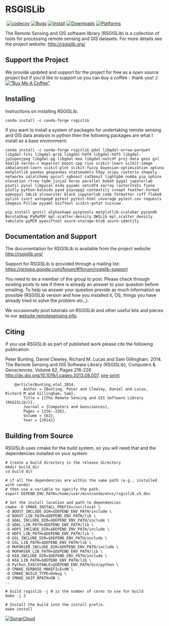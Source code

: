 # RSGISLib #

[![<remotesensinginfo>](https://circleci.com/gh/remotesensinginfo/rsgislib/tree/main.svg?style=shield)](https://app.circleci.com/pipelines/github/remotesensinginfo/rsgislib)
[![codecov](https://codecov.io/gh/remotesensinginfo/rsgislib/branch/main/graph/badge.svg?token=EHTF2G1KCL)](https://codecov.io/gh/remotesensinginfo/rsgislib)
[![Bugs](https://sonarcloud.io/api/project_badges/measure?project=remotesensinginfo_rsgislib&metric=bugs)](https://sonarcloud.io/summary/new_code?id=remotesensinginfo_rsgislib)
[![Install](https://anaconda.org/conda-forge/rsgislib/badges/version.svg)](https://anaconda.org/conda-forge/rsgislib)
[![Downloads](https://anaconda.org/conda-forge/rsgislib/badges/downloads.svg)](https://anaconda.org/conda-forge/rsgislib)
[![Platforms](https://anaconda.org/conda-forge/rsgislib/badges/platforms.svg)](https://anaconda.org/conda-forge/rsgislib)
  
The Remote Sensing and GIS software library (RSGISLib) is a collection of tools for processing remote sensing and GIS datasets.
For more details see the project website: http://rsgislib.org/

## Support the Project ##

We provide updated and support for the project for free as a open source project but if you'd like to support us you can buy a coffee - thank you! :)
[!["Buy Me A Coffee"](https://www.buymeacoffee.com/assets/img/custom_images/orange_img.png)](https://www.buymeacoffee.com/petebunting)
  
## Installing ##

Instructions on installing RSGISLib:
  
```shell
conda install -c conda-forge rsgislib
```
  
If you want to install a system of packages for undertaking remote sensing and GIS data analysis in python then the following packages are what I install as a base environment:
  
```shell
conda install -c conda-forge rsgislib gdal libgdal-arrow-parquet libgdal-fits libgdal-grib libgdal-hdf4 libgdal-hdf5 libgdal-jp2openjpeg libgdal-pg libgdal-kea libgdal-netcdf proj-data geos gsl kealib xerces-c muparser boost-cpp rios scikit-learn scikit-image imbalanced-learn scikit-plot scikit-fuzzy bayesian-optimization optuna matplotlib pandas geopandas statsmodels h5py scipy rasterio shapely networkx sqlalchemy pycurl xgboost catboost lightgbm numba pip sphinx elevation rtree tqdm jinja2 keras parallel bokeh pygal jupyterlab psutil pysal libpysal esda pyyaml netcdf4 xarray rasterstats fiona plotly python-kaleido pyod psycopg2 contextily cvxopt feather-format openpyxl SALib xlsxwriter black jupyterlab_code_formatter ruff flake8 pylint isort autopep8 pytest pytest-html coverage pytest-cov requests imageio Pillow pyyaml exiftool scikit-gstat tuiview

pip install gsutil alphashape pysptools matplotlib-scalebar pysondb BorutaShap PyMuPDF mpl-scatter-density OWSLib mpl_scatter_density tabulate pyMCR pyexiftool azure-storage-blob azure-identity 

```

## Documentation and Support ##

The documentation for RSGISLib is available from the project website: http://rsgislib.org/

Support for RSGISLib is provided through a mailing list: https://groups.google.com/forum/#!forum/rsgislib-support

You need to be a member of the group to post.
Please check through existing posts to see if there is already an answer to your question before emailing.
To help us answer your question provide as much information as possible (RSGISLib version and how you installed it, OS, things you have already tried to solve the problem etc.,).

We occasionally post tutorials on RSGISLib and other useful bits and pieces to our [website remotesensing.info](http://remotesensing.info).

## Citing ##

If you use RSGISLib as part of published work please cite the following publication:

Peter Bunting, Daniel Clewley, Richard M. Lucas and Sam Gillingham. 2014. The Remote Sensing and GIS Software Library (RSGISLib), Computers & Geosciences. Volume 62, Pages 216-226 http://dx.doi.org/10.1016/j.cageo.2013.08.007.
[pre-print](http://rsgislib.org/publications/pbunting_etal_RSGISLib.pdf)

```
    @article{Bunting_etal_2014,
    	Author = {Bunting, Peter and Clewley, Daniel and Lucas, Richard M and Gillingham, Sam},
    	Title = {{The Remote Sensing and GIS Software Library (RSGISLib)}},
    	Journal = {Computers and Geosciences},
    	Pages = {216--226},
    	Volume = {62},
    	Year = {2014}}
```

## Building from Source ##
  
RSGISLib uses cmake for the build system, so you will need that and the dependencies installed on your system.

```shell
# Create a build directory in the release directory
mkdir build_dir
cd build_dir

# if all the dependencies are within the same path (e.g., installed with conda)
# then use a variable to specify the path.
export DEPEND_ENV_PATH=/home/user/miniconda/envs/rsgislib_v5_dev

# Set the install location and path to dependencies
cmake -D CMAKE_INSTALL_PREFIX=/usr/local \
-D BOOST_INCLUDE_DIR=$DEPEND_ENV_PATH/include \
-D BOOST_LIB_PATH=$DEPEND_ENV_PATH/lib \
-D GDAL_INCLUDE_DIR=$DEPEND_ENV_PATH/include \
-D GDAL_LIB_PATH=$DEPEND_ENV_PATH/lib \
-D HDF5_INCLUDE_DIR=$DEPEND_ENV_PATH/include \
-D HDF5_LIB_PATH=$DEPEND_ENV_PATH/lib \
-D GSL_INCLUDE_DIR=$DEPEND_ENV_PATH/include \
-D GSL_LIB_PATH=$DEPEND_ENV_PATH/lib \
-D MUPARSER_INCLUDE_DIR=$DEPEND_ENV_PATH/include \
-D MUPARSER_LIB_PATH=$DEPEND_ENV_PATH/lib \
-D KEA_INCLUDE_DIR=$DEPEND_ENV_PATH/include \
-D KEA_LIB_PATH=$DEPEND_ENV_PATH/lib \
-D Python_EXECUTABLE=$DEPEND_ENV_PATH/bin/python \
-D CMAKE_VERBOSE_MAKEFILE=ON \
-D CMAKE_BUILD_TYPE=Debug \
-D CMAKE_SKIP_RPATH=ON \
..
  
# build rsgislib -j N is the number of cores to use for build 
make -j 2
  
# Install the build into the install prefix.
make install
```
  

  
[![SonarCloud](https://sonarcloud.io/images/project_badges/sonarcloud-white.svg)](https://sonarcloud.io/summary/new_code?id=remotesensinginfo_rsgislib)
  
